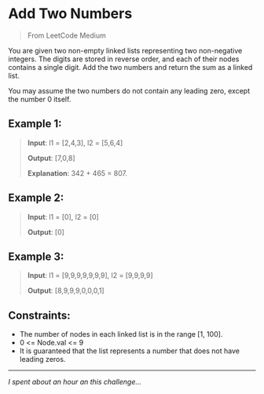 # Add Two Numbers

> From LeetCode Medium

You are given two non-empty linked lists representing two non-negative integers. The digits are stored in reverse order, and each of their nodes contains a single digit. Add the two numbers and return the sum as a linked list.

You may assume the two numbers do not contain any leading zero, except the number 0 itself.

 

## Example 1:

> **Input**: l1 = [2,4,3], l2 = [5,6,4]
>
> **Output**: [7,0,8]
>
> **Explanation**: 342 + 465 = 807.

## Example 2:

> **Input**: l1 = [0], l2 = [0]
>
> **Output**: [0]

## Example 3:

> **Input**: l1 = [9,9,9,9,9,9,9], l2 = [9,9,9,9]
>
> **Output**: [8,9,9,9,0,0,0,1]
 

## Constraints:

- The number of nodes in each linked list is in the range [1, 100].
- 0 <= Node.val <= 9
- It is guaranteed that the list represents a number that does not have leading zeros.

-----

*I spent about an hour an this challenge...*
